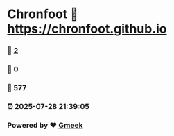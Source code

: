 # Chronfoot :link: https://chronfoot.github.io 
### :page_facing_up: [2](https://chronfoot.github.io/tag.html) 
### :speech_balloon: 0 
### :hibiscus: 577 
### :alarm_clock: 2025-07-28 21:39:05 
### Powered by :heart: [Gmeek](https://github.com/Meekdai/Gmeek)

